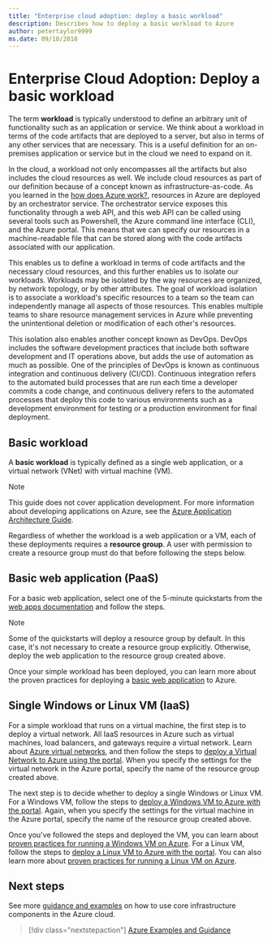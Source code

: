 ```yaml
---
title: "Enterprise cloud adoption: deploy a basic workload" 
description: Describes how to deploy a basic workload to Azure
author: petertaylor9999
ms.date: 09/10/2018
---
```


# Enterprise Cloud Adoption: Deploy a basic workload

The term **workload** is typically understood to define an arbitrary unit of functionality such as an application or service. We think about a workload in terms of the code artifacts that are deployed to a server, but also in terms of any other services that are necessary. This is a useful definition for an on-premises application or service but in the cloud we need to expand on it.

In the cloud, a workload not only encompasses all the artifacts but also includes the cloud resources as well. We include cloud resources as part of our definition because of a concept known as infrastructure-as-code. As you learned in the [how does Azure work?](../../getting-started/what-is-azure.md), resources in Azure are deployed by an orchestrator service. The orchestrator service exposes this functionality through a web API, and this web API can be called using several tools such as Powershell, the Azure command line interface (CLI), and the Azure portal. This means that we can specify our resources in a machine-readable file that can be stored along with the code artifacts associated with our application.

This enables us to define a workload in terms of code artifacts and the necessary cloud resources, and this further enables us to isolate our workloads. Workloads may be isolated by the way resources are organized, by network topology, or by other attributes. The goal of workload isolation is to associate a workload's specific resources to a team so the team can independently manage all aspects of those resources. This enables multiple teams to share resource management services in Azure while preventing the unintentional deletion or modification of each other's resources.

This isolation also enables another concept known as DevOps. DevOps includes the software development practices that include both software development and IT operations above, but adds the use of automation as much as possible. One of the principles of DevOps is known as continuous integration and continuous delivery (CI/CD). Continuous integration refers to the automated build processes that are run each time a developer commits a code change, and continuous delivery refers to the automated processes that deploy this code to various environments such as a development environment for testing or a production environment for final deployment.

## Basic workload

A **basic workload** is typically defined as a single web application, or a virtual network (VNet) with virtual machine (VM). 

> [!NOTE]
> This guide does not cover application development. For more information about developing applications on Azure, see the [Azure Application Architecture Guide](/azure/architecture/guide/).

Regardless of whether the workload is a web application or a VM, each of these deployments requires a **resource group**. A user with permission to create a resource group must do that before following the steps below.

## Basic web application (PaaS)

For a basic web application, select one of the 5-minute quickstarts from the [web apps documentation](/azure/app-service?toc=/azure/architecture/cloud-adoption-guide/toc.json) and follow the steps. 

> [!NOTE]
> Some of the quickstarts will deploy a resource group by default. In this case, it's not necessary to create a resource group explicitly. Otherwise, deploy the web application to the resource group created above.

Once your simple workload has been deployed, you can learn more about the proven practices for deploying a [basic web application](/azure/architecture/reference-architectures/app-service-web-app/basic-web-app?toc=/azure/architecture/cloud-adoption-guide/toc.json) to Azure.

## Single Windows or Linux VM (IaaS)

For a simple workload that runs on a virtual machine, the first step is to deploy a virtual network. All IaaS resources in Azure such as virtual machines, load balancers, and gateways require a virtual network. Learn about [Azure virtual networks](/azure/virtual-network/virtual-networks-overview?toc=/azure/architecture/cloud-adoption-guide/toc.json), and then follow the steps to [deploy a Virtual Network to Azure using the portal](/azure/virtual-network/quick-create-portal?toc=/azure/architecture/cloud-adoption-guide/toc.json). When you specify the settings for the virtual network in the Azure portal, specify the name of the resource group created above.

The next step is to decide whether to deploy a single Windows or Linux VM. For a Windows VM, follow the steps to [deploy a Windows VM to Azure with the portal](/azure/virtual-machines/windows/quick-create-portal?toc=/azure/architecture/cloud-adoption-guide/toc.json). Again, when you specify the settings for the virtual machine in the Azure portal, specify the name of the resource group created above.

Once you've followed the steps and deployed the VM, you can learn about [proven practices for running a Windows VM on Azure](/azure/architecture/reference-architectures/virtual-machines-windows/single-vm?toc=/azure/architecture/cloud-adoption-guide/toc.json). For a Linux VM, follow the steps to [deploy a Linux VM to Azure with the portal](/azure/virtual-machines/linux/quick-create-portal?toc=/azure/architecture/cloud-adoption-guide/toc.json). You can also learn more about [proven practices for running a Linux VM on Azure](/azure/architecture/reference-architectures/virtual-machines-linux/single-vm?toc=/azure/architecture/cloud-adoption-guide/toc.json).

## Next steps

See more [guidance and examples](../overview.md#azure-examples-and-guidance) on how to use core infrastructure components in the Azure cloud.

> [!div class="nextstepaction"]
> [Azure Examples and Guidance](../overview.md#azure-examples-and-guidance)